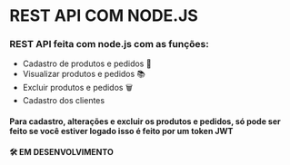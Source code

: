 # REST API COM NODE.JS 


<h3> REST API feita com node.js com as funções: </h3> 
<ul>
<li>Cadastro de produtos e pedidos 📄</li>
<li>Visualizar produtos e pedidos 📚</li>
<li>Excluir produtos e pedidos 🗑</li>
<li>Cadastro dos clientes </li>
</ul>

<h4>Para cadastro, alterações e excluir os produtos e pedidos, só pode ser feito se você estiver logado isso é feito por um token JWT</h4>

<strong> 🛠 EM DESENVOLVIMENTO</strong>
